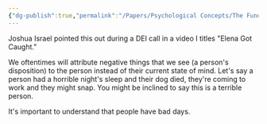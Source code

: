```yaml
---
{"dg-publish":true,"permalink":"/Papers/Psychological Concepts/The Fundamental Attribution Error/","created":"Feb 12, 2024, 2:17 PM"}
---
```



Joshua Israel pointed this out during a DEI call in a video I titles "Elena Got Caught."

We oftentimes will attribute negative things that we see (a person's disposition) to the person instead of their current state of mind. Let's say a person had a horrible night's sleep and their dog died, they're coming to work and they might snap. You might be inclined to say this is a terrible person.

It's important to understand that people have bad days.